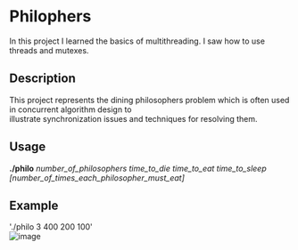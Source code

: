 # Philophers
In this project I learned the basics of multithreading. I saw how to use threads and mutexes. 
## Description
This project represents the dining philosophers problem which is often used in concurrent algorithm design to\
illustrate synchronization issues and techniques for resolving them.
## Usage
**./philo** *number_of_philosophers time_to_die time_to_eat time_to_sleep \[number_of_times_each_philosopher_must_eat\]*
## Example
'./philo 3 400 200 100'\
![image](https://user-images.githubusercontent.com/53175260/164542749-58b3512c-2dd6-4580-a606-536e6406b8bb.png)

